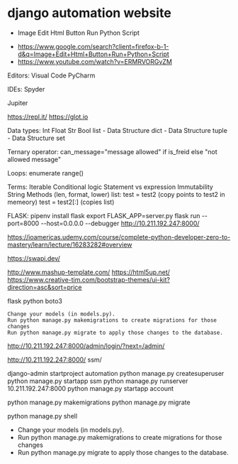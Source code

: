 # django automation website
* Image Edit Html Button Run Python Script
 - https://www.google.com/search?client=firefox-b-1-d&q=Image+Edit+Html+Button+Run+Python+Script
 - https://www.youtube.com/watch?v=ERMRVORGvZM

Editors:
Visual Code
PyCharm

IDEs:
Spyder

Jupiter

https://repl.it/
https://glot.io

Data types:
Int
Float
Str
Bool
list - Data Structure
dict - Data Structure
tuple - Data Structure
set

Ternary operator: 
can_message="message allowed" if is_freid else "not allowed message"

Loops:
enumerate
range()


Terms:
Iterable
Conditional logic
Statement vs expression
Immutability
String Methods (len, format, lower)
list: 
    test = test2 (copy points to test2 in memeory)
    test = test2[:] (copies list)


FLASK:
pipenv install flask
export FLASK_APP=server.py
flask run --port=8000  --host=0.0.0.0 --debugger
http://10.211.192.247:8000/

https://ioamericas.udemy.com/course/complete-python-developer-zero-to-mastery/learn/lecture/16283282#overview

https://swapi.dev/

http://www.mashup-template.com/
https://html5up.net/
https://www.creative-tim.com/bootstrap-themes/ui-kit?direction=asc&sort=price

flask python boto3

    Change your models (in models.py).
    Run python manage.py makemigrations to create migrations for those changes
    Run python manage.py migrate to apply those changes to the database.


http://10.211.192.247:8000/admin/login/?next=/admin/

http://10.211.192.247:8000/
ssm/

django-admin startproject automation
python manage.py createsuperuser
python manage.py startapp ssm
python manage.py runserver 10.211.192.247:8000
python manage.py startapp account


python manage.py makemigrations
python manage.py migrate

python manage.py shell



* Change your models (in models.py).
* Run python manage.py makemigrations to create migrations for those changes
* Run python manage.py migrate to apply those changes to the database.
